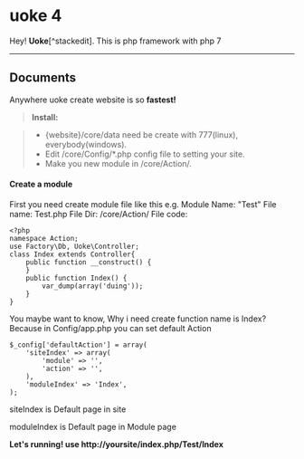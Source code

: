 uoke 4
===================


Hey!  **Uoke**[^stackedit]. This is php framework with php 7

----------


Documents
-------------

Anywhere uoke create website is so **fastest!**

> **Install:**

> - {website}/core/data need be create with 777(linux),     everybody(windows).
> - Edit /core/Config/*.php config file to setting your site.
> - Make you new module in /core/Action/.

#### <i class="icon-file"></i> Create a module

First you need create module file like this e.g.
Module Name: "Test"
File name: Test.php
File Dir: /core/Action/
File code: 

    <?php
    namespace Action;
	use Factory\Db, Uoke\Controller;
	class Index extends Controller{
	    public function __construct() {
	    }
	    public function Index() {
	        var_dump(array('duing'));
	    }
	}


You maybe want to know, Why i need create function name is Index?
Because in Config/app.php you can set default Action

    $_config['defaultAction'] = array(
	    'siteIndex' => array(
	        'module' => '',
	        'action' => '',
	    ),
	    'moduleIndex' => 'Index',
	);

siteIndex is Default page in site

moduleIndex is Default page in Module page

**Let's running!  use http://yoursite/index.php/Test/Index**
